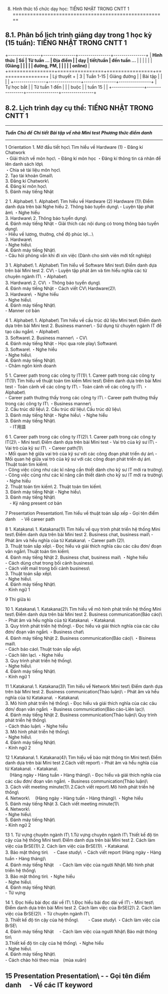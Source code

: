8. Hình thức tổ chức dạy học: TIẾNG NHẬT TRONG CNTT 1
=====================================================

8.1. Phân bổ lịch trình giảng dạy trong 1 học kỳ (15 tuần): TIẾNG NHẬT TRONG CNTT 1
-----------------------------------------------------------------------------------

+----------------+----------------+----------------+----------------+
| **Hình thức    | **Số           | **Từ tuần ...  | **Địa điểm**   |
| dạy**          | tiết/tuần**    | đến tuần ...** |                |
|                |                |                | **(Giảng       |
|                |                |                | đường, PM,     |
|                |                |                | online)**      |
+================+================+================+================+
| Lý thuyết +    | 3              | Tuần 1-15      | Giảng đường    |
| Bài tập        |                |                |                |
+----------------+----------------+----------------+----------------+
| Tự học bắt     |                | Từ tuần 1 đến  |                |
| buộc           |                | tuần 15        |                |
+----------------+----------------+----------------+----------------+

8.2. Lịch trình dạy cụ thể: TIẾNG NHẬT TRONG CNTT 1
---------------------------------------------------

  ----------------------------------------------------------------------------------------------------------------------------------------------------------------------------------------------------------------------------------------------------------------------------------------------------------------
  ***Tuần***   ***Chủ đề***                                                                  ***Chi tiết***                                                                ***Bài tập về nhà***                        ***Mini test***                                          ***Phương thức điểm danh***
  ------------ ----------------------------------------------------------------------------- ----------------------------------------------------------------------------- ------------------------------------------- -------------------------------------------------------- ----------------------------------
  1            Orientation                                                                   1\. Mở đầu tiết học\                                                          Tìm hiểu về Hardware (1)                    \-                                                       Đăng kí Chatwork\
                                                                                             ・Giải thích về môn học\                                                                                                                                                           ・Đăng kí môn học
                                                                                             ・Đăng kí thông tin cá nhân để lên danh sách lớp\                                                                                                                                  
                                                                                             ・Chia sẻ tài liệu môn học\                                                                                                                                                        
                                                                                             2. Tạo tài khoản Gmail\                                                                                                                                                            
                                                                                             3. Đăng kí Chatwork\                                                                                                                                                               
                                                                                             4. Đăng kí môn học\                                                                                                                                                                
                                                                                             5. Đánh máy tiếng Nhật                                                                                                                                                             

  2            1\. Alphabet\                                                                 1\. Alphabet\                                                                 Tìm hiểu về Hardware (2)                    Hardware (1)\                                            Điểm danh dựa trên bài Nghe hiểu
               2. Thông báo tuyển dụng\                                                      - Luyện tập phát âm\                                                                                                      ・Nghe hiểu                                              
               3. Hardware\                                                                  2. Thông báo tuyển dụng\                                                                                                                                                           
               4. Đánh máy tiếng Nhật                                                        - Giải thích các nội dung có trong thông báo tuyển dụng\                                                                                                                           
                                                                                             - Hiểu về lương, thưởng, chế độ phúc lợi\...\                                                                                                                                      
                                                                                             3. Hardware\                                                                                                                                                                       
                                                                                             - Nghe hiểu\                                                                                                                                                                       
                                                                                             4. Đánh máy tiếng Nhật\                                                                                                                                                            
                                                                                             - Câu hỏi phỏng vấn khi đi xin việc (Dành cho sinh viên mới tốt nghiệp)                                                                                                            

  3            1\. Alphabet\                                                                 1\. Alphabet\                                                                 Tìm hiểu về Software                        Mini test\                                               Điểm danh dựa trên bài Mini test
               2. CV\                                                                        - Luyện tập phát âm và tìm hiểu nghĩa các từ chuyên ngành IT\                                                             ・Alphabet\                                              
               3. Hardware\                                                                  2. CV\                                                                                                                    ・Thông báo tuyển dụng\                                  
               4. Đánh máy tiếng Nhật                                                        - Cách viết CV\                                                                                                           Hardware(2)\                                             
                                                                                             3. Hardware\                                                                                                              ・Nghe hiểu                                              
                                                                                             - Nghe hiểu\                                                                                                                                                                       
                                                                                             4. Đánh máy tiếng Nhật\                                                                                                                                                            
                                                                                             - Manner cơ bản                                                                                                                                                                    

  4            1\. Alphabet\                                                                 1\. Alphabet\                                                                 Tìm hiểu về cấu trúc dữ liệu                Mini test\                                               Điểm danh dựa trên bài Mini test
               2. Business manner\                                                           - Sử dụng từ chuyên ngành IT để tạo câu ngắn\                                                                             ・Alphabet\                                              
               3. Software\                                                                  2. Business manner\                                                                                                       ・CV\                                                    
               4. Đánh máy tiếng Nhật                                                        - Học qua role play\                                                                                                      Software\                                                
                                                                                             3. Software\                                                                                                              ・Nghe hiểu                                              
                                                                                             - Nghe hiểu\                                                                                                                                                                       
                                                                                             4. Đánh máy tiếng Nhật\                                                                                                                                                            
                                                                                             - Châm ngôn kinh doanh                                                                                                                                                             

  5            1\. Career path trong các công ty IT(1)\                                      1\. Career path trong các công ty IT(1)\                                      Tìm hiểu về thuật toán tìm kiếm             Mini test\                                               Điểm danh dựa trên bài Mini test
               - Toàn cảnh về các công ty IT\                                                - Toàn cảnh về các công ty IT\                                                                                            ・Alphabet\                                              
               - Career path thường thấy trong các công ty IT\                               - Career path thường thấy trong các công ty IT\                                                                           ・Business manner\                                       
               2. Cấu trúc dữ liệu\                                                          2. Cấu trúc dữ liệu\                                                                                                      Cấu trúc dữ liệu\                                        
               3. Đánh máy tiếng Nhật                                                        - Nghe hiểu\                                                                                                              ・Nghe hiểu                                              
                                                                                             3. Đánh máy tiếng Nhật\                                                                                                                                                            
                                                                                             　- IT用語                                                                                                                                                                         

  6            1\. Career path trong các công ty IT(2)\                                      1\. Career path trong các công ty IT(2)\                                      \-                                          Mini test\                                               Điểm danh dựa trên bài Mini test
               - Vai trò của kỹ sư IT\                                                       - Vai trò của kỹ sư IT\                                                                                                   ・Career path(1)\                                        
               - Mối quan hệ giữa vai trò của kỹ sư với các công đoạn phát triển dự án\      - Mối quan hệ giữa vai trò của kỹ sư với các công đoạn phát triển dự án\                                                  Thuật toán tìm kiếm\                                     
               - Công việc cũng như các kĩ năng cần thiết dành cho kỹ sư IT mới ra trường\   - Công việc cũng như các kĩ năng cần thiết dành cho kỹ sư IT mới ra trường\                                               ・Nghe hiểu                                              
               2. Thuật toán tìm kiếm\                                                       2. Thuật toán tìm kiếm\                                                                                                                                                            
               3. Đánh máy tiếng Nhật                                                        - Nghe hiểu\                                                                                                                                                                       
                                                                                             3. Đánh máy tiếng Nhật\                                                                                                                                                            
                                                                                             　- Kỹ năng present cơ bản                                                                                                                                                         

  7            Presentation                                                                  Presentation\                                                                 Tìm hiểu về thuật toán sắp xếp              \-                                                       Gọi tên điểm danh
                                                                                             　- Về career path                                                                                                                                                                 

  8            1\. Katakana\                                                                 1\. Katakana(1)\                                                              Tìm hiểu về quy trình phát triển hệ thống   Mini test\                                               Điểm danh dựa trên bài Mini test
               2. Business chat, business mail\                                              - Phát âm và hểu nghĩa của từ Katakana\                                                                                   ・Career path (2)\                                       
               3. Thuật toán sắp xếp\                                                        - Đọc hiểu và giái thích nghĩa cảu các câu đơn/ đoạn văn ngắn\                                                            Thuật toán tìm kiếm\                                     
               4. Đánh máy tiếng Nhật                                                        2. Business chat, business mail\                                                                                          ・Nghe hiểu                                              
                                                                                             - Cách dùng chat trong bối cảnh business\                                                                                                                                          
                                                                                             - Cách viết mail trong bối cảnh business\                                                                                                                                          
                                                                                             3. Thuật toán sắp xếp\                                                                                                                                                             
                                                                                             - Nghe hiểu\                                                                                                                                                                       
                                                                                             4. Đánh máy tiếng Nhật\                                                                                                                                                            
                                                                                             - Kính ngữ 1                                                                                                                                                                       

  9            Thi giữa kì                                                                                                                                                                                                                                                      

  10           1\. Katakana\                                                                 1\. Katakana(2)\                                                              Tìm hiểu về mô hình phát triển hệ thống     Mini test\                                               Điểm danh dựa trên bài Mini test
               2. Business communication(Báo cáo)\                                           - Phát âm và hểu nghĩa của từ Katakana\                                                                                   ・Katakana\                                              
               3. Quy trình phát triển hệ thống\                                             - Đọc hiểu và giái thích nghĩa của các câu đơn/ đoạn văn ngắn\                                                            ・Business chat\                                         
               4. Đánh máy tiếng Nhật                                                        2. Business communication(Báo cáo)\                                                                                       ・Bisiness mail\                                         
                                                                                             - Cách báo cáo\                                                                                                           Thuật toán sắp xếp\                                      
                                                                                             - Cách liên lạc\                                                                                                          ・Nghe hiểu                                              
                                                                                             3. Quy trình phát triển hệ thống\                                                                                                                                                  
                                                                                             - Nghe hiểu\                                                                                                                                                                       
                                                                                             4. Đánh máy tiếng Nhật\                                                                                                                                                            
                                                                                             - Kính ngữ 1                                                                                                                                                                       

  11           1.Katakana\                                                                   1\. Katakana(3)\                                                              Tìm hiểu về Network                         Mini test\                                               Điểm danh dựa trên bài Mini test
               2. Business communication(Thảo luận)\                                         - Phát âm và hểu nghĩa của từ Katakana\                                                                                   ・Katakana\                                              
               3. Mô hình phát triển hệ thống\                                               - Đọc hiểu và giái thích nghĩa của các câu đơn/ đoạn văn ngắn\                                                            ・Business communication(Báo cáo-Liên lạc)\              
               4. Đánh máy tiếng Nhật                                                        2. Business communication(Thảo luận)\                                                                                     Quy trình phát triển hệ thống\                           
                                                                                             - Cách thảo luận\                                                                                                         ・Nghe hiểu                                              
                                                                                             3. Mô hình phát triển hệ thống\                                                                                                                                                    
                                                                                             - Nghe hiểu\                                                                                                                                                                       
                                                                                             4. Đánh máy tiếng Nhật\                                                                                                                                                            
                                                                                             - Kính ngữ 2                                                                                                                                                                       

  12           1.Katakana\                                                                   1\. Katakana(4)\                                                              Tìm hiểu về bảo mật thông tin               Mini test\                                               Điểm danh dựa trên bài Mini test
               2.Cách viết report\                                                           - Phát âm và hểu nghĩa của từ Katakana\                                                                                   ・Katakana\                                              
               　(Hàng ngày・Hàng tuần・Hàng tháng)\                                         - Đọc hiểu và giái thích nghĩa của các câu đơn/ đoạn văn ngắn\                                                            ・Business communication(Thảo luận)\                     
               3. Cách viết meeting minute(1)\                                               2.Cách viết report\                                                                                                       Mô hình phát triển hệ thống\                             
               4. Network\                                                                   　(Hàng ngày・Hàng tuần・Hàng tháng)\                                                                                     ・Nghe hiểu                                              
               5. Đánh máy tiếng Nhật                                                        3. Cách viết meeting minute(1)\                                                                                                                                                    
                                                                                             4. Network\                                                                                                                                                                        
                                                                                             - Nghe hiểu\                                                                                                                                                                       
                                                                                             5. Đánh máy tiếng Nhật\                                                                                                                                                            
                                                                                             - Kính ngữ 2                                                                                                                                                                       

  13           1\. Từ vựng chuyên ngành IT\                                                  1.Từ vựng chuyên ngành IT\                                                    Thiết kế độ tin cậy của hệ thống            Mini test\                                               Điểm danh dựa trên bài Mini test
               2. Cách làm việc của BrSE(1)\                                                 2. Cách làm việc của BrSE(1)\                                                                                             ・Katakana\                                              
               3. Bảo mật thông tin\                                                         　- Case study\                                                                                                           ・Cách viết report (Hàng ngày・Hàng tuần・Hàng tháng)\   
               4. Đánh máy tiếng Nhật                                                        　- Cách làm việc của người Nhật\                                                                                         Mô hình phát triển hệ thống\                             
                                                                                             3. Bảo mật thông tin\                                                                                                     ・Nghe hiểu                                              
                                                                                             - Nghe hiểu\                                                                                                                                                                       
                                                                                             4. Đánh máy tiếng Nhật\                                                                                                                                                            
                                                                                             - Từ vựng                                                                                                                                                                          

  14           1\. Đọc hiểu bài đọc dài về IT\                                               1.Đọc hiểu bài đọc dài về IT\                                                 \-                                          Mini test\                                               Điểm danh dựa trên bài Mini test
               2. Cách làm việc của BrSE(2)\                                                 2. Cách làm việc của BrSE(2)\                                                                                             ・Từ chuyên ngành IT\                                    
               3. Thiết kế độ tin cậy của hệ thống\                                          　　- Case study\                                                                                                         ・Cách làm việc của BrSE\                                
               4. Đánh máy tiếng Nhật                                                        　- Cách làm việc của người Nhật\                                                                                         Bảo mật thông tin\                                       
                                                                                             3.Thiết kế độ tin cậy của hệ thống\                                                                                       ・Nghe hiểu                                              
                                                                                             - Nghe hiểu\                                                                                                                                                                       
                                                                                             4. Đánh máy tiếng Nhật\                                                                                                                                                            
                                                                                             - Cách chào hỏi theo mùa　(mùa xuân)                                                                                                                                               

  15           Presentation                                                                  Presentation\                                                                 \-                                          \-                                                       Gọi tên điểm danh
                                                                                             　- Về các IT keyword                                                                                                                                                              
  ----------------------------------------------------------------------------------------------------------------------------------------------------------------------------------------------------------------------------------------------------------------------------------------------------------------

